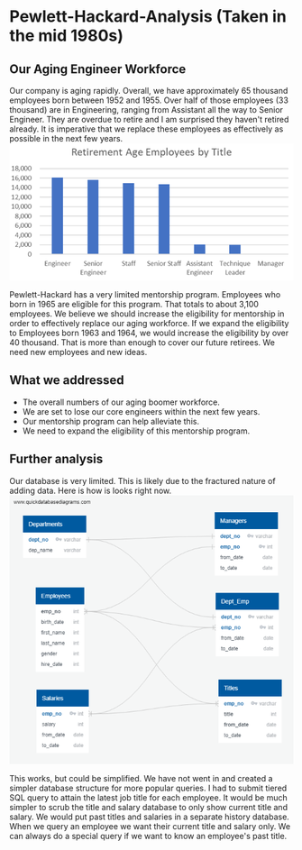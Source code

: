 # Pewlett-Hackard-Analysis (Taken in the mid 1980s)

## Our Aging Engineer Workforce

Our company is aging rapidly. Overall, we have approximately 65 thousand employees born between 1952 and 1955. Over half of those employees (33 thousand) are in Engineering, ranging from Assistant all the way to Senior Engineer. They are overdue to retire and I am surprised they haven't retired already. It is imperative that we replace these employees as effectively as possible in the next few years. 
![Retirement Age Employees by Title](https://github.com/NannGitUser/Pewlett-Hackard-Analysis/blob/master/retirement%20age%20by%20title.png)

Pewlett-Hackard has a very limited mentorship program. Employees who born in 1965 are eligible for this program. That totals to about 3,100 employees. We believe we should increase the eligibility for mentorship in order to effectively replace our aging workforce. If we expand the eligibility to Employees born 1963 and 1964, we would increase the eligibility by over 40 thousand. That is more than enough to cover our future retirees. We need new employees and new ideas. 

## What we addressed
* The overall numbers of our aging boomer workforce.
* We are set to lose our core engineers within the next few years.
* Our mentorship program can help alleviate this.
* We need to expand the eligibility of this mentorship program. 

## Further analysis
Our database is very limited. This is likely due to the fractured nature of adding data. Here is how is looks right now. 
![Employee Database Structure](https://github.com/NannGitUser/Pewlett-Hackard-Analysis/blob/master/Employee%20Database.png)

This works, but could be simplified. We have not went in and created a simpler database structure for more popular queries. I had to submit tiered SQL query to attain the latest job title for each employee. It would be much simpler to scrub the title and salary database to only show current title and salary. We would put past titles and salaries in a separate history database. When we query an employee we want their current title and salary only. We can always do a special query if we want to know an employee's past title. 
